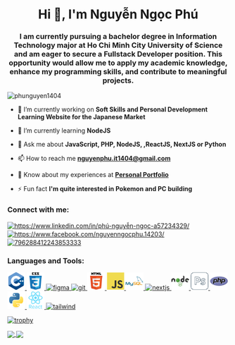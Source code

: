<h1 align="center">Hi 👋, I'm Nguyễn Ngọc Phú</h1>
<h3 align="center">I am currently pursuing a bachelor degree in Information Technology major at Ho Chi Minh City University of Science and am eager to secure a Fullstack Developer position. This opportunity would allow me to apply my academic knowledge, enhance my programming skills, and contribute to meaningful projects.</h3>

<p align="left"> <img src="https://komarev.com/ghpvc/?username=phunguyen1404&label=Profile%20views&color=0e75b6&style=flat" alt="phunguyen1404" /> </p>

- 🔭 I’m currently working on **Soft Skills and Personal Development Learning Website for the Japanese Market**

- 🌱 I’m currently learning **NodeJS**

- 💬 Ask me about **JavaScript, PHP, NodeJS, ,ReactJS, NextJS or Python**

- 📫 How to reach me **nguyenphu.it1404@gmail.com**

- 📄 Know about my experiences at [**Personal Portfolio**](https://nguyen-ngoc-phu-personal-portfolio.vercel.app)

- ⚡ Fun fact **I'm quite interested in Pokemon and PC building**

<h3 align="left">Connect with me:</h3>
<p align="left">
<a href="https://linkedin.com/in/https://www.linkedin.com/in/phú-nguyễn-ngọc-a57234329/" target="blank"><img align="center" src="https://raw.githubusercontent.com/rahuldkjain/github-profile-readme-generator/master/src/images/icons/Social/linked-in-alt.svg" alt="https://www.linkedin.com/in/phú-nguyễn-ngọc-a57234329/" height="30" width="40" /></a>
<a href="https://www.facebook.com/nguyenngocphu.14203" target="blank"><img align="center" src="https://raw.githubusercontent.com/rahuldkjain/github-profile-readme-generator/master/src/images/icons/Social/facebook.svg" alt="https://www.facebook.com/nguyenngocphu.14203/" height="30" width="40" /></a>
<a href="https://discord.gg/796288412243853333" target="blank"><img align="center" src="https://raw.githubusercontent.com/rahuldkjain/github-profile-readme-generator/master/src/images/icons/Social/discord.svg" alt="796288412243853333" height="30" width="40" /></a>
</p>

<h3 align="left">Languages and Tools:</h3>
<p align="left"> <a href="https://www.w3schools.com/cpp/" target="_blank" rel="noreferrer"> <img src="https://raw.githubusercontent.com/devicons/devicon/master/icons/cplusplus/cplusplus-original.svg" alt="cplusplus" width="40" height="40"/> </a> <a href="https://www.w3schools.com/css/" target="_blank" rel="noreferrer"> <img src="https://raw.githubusercontent.com/devicons/devicon/master/icons/css3/css3-original-wordmark.svg" alt="css3" width="40" height="40"/> </a> <a href="https://www.figma.com/" target="_blank" rel="noreferrer"> <img src="https://www.vectorlogo.zone/logos/figma/figma-icon.svg" alt="figma" width="40" height="40"/> </a> <a href="https://git-scm.com/" target="_blank" rel="noreferrer"> <img src="https://www.vectorlogo.zone/logos/git-scm/git-scm-icon.svg" alt="git" width="40" height="40"/> </a> <a href="https://www.w3.org/html/" target="_blank" rel="noreferrer"> <img src="https://raw.githubusercontent.com/devicons/devicon/master/icons/html5/html5-original-wordmark.svg" alt="html5" width="40" height="40"/> </a> <a href="https://developer.mozilla.org/en-US/docs/Web/JavaScript" target="_blank" rel="noreferrer"> <img src="https://raw.githubusercontent.com/devicons/devicon/master/icons/javascript/javascript-original.svg" alt="javascript" width="40" height="40"/> </a> <a href="https://www.mysql.com/" target="_blank" rel="noreferrer"> <img src="https://raw.githubusercontent.com/devicons/devicon/master/icons/mysql/mysql-original-wordmark.svg" alt="mysql" width="40" height="40"/> </a> <a href="https://nextjs.org/" target="_blank" rel="noreferrer"> <img src="https://cdn.worldvectorlogo.com/logos/nextjs-2.svg" alt="nextjs" width="40" height="40"/> </a> <a href="https://nodejs.org" target="_blank" rel="noreferrer"> <img src="https://raw.githubusercontent.com/devicons/devicon/master/icons/nodejs/nodejs-original-wordmark.svg" alt="nodejs" width="40" height="40"/> </a> <a href="https://www.photoshop.com/en" target="_blank" rel="noreferrer"> <img src="https://raw.githubusercontent.com/devicons/devicon/master/icons/photoshop/photoshop-line.svg" alt="photoshop" width="40" height="40"/> </a> <a href="https://www.php.net" target="_blank" rel="noreferrer"> <img src="https://raw.githubusercontent.com/devicons/devicon/master/icons/php/php-original.svg" alt="php" width="40" height="40"/> </a> <a href="https://www.python.org" target="_blank" rel="noreferrer"> <img src="https://raw.githubusercontent.com/devicons/devicon/master/icons/python/python-original.svg" alt="python" width="40" height="40"/> </a> <a href="https://reactjs.org/" target="_blank" rel="noreferrer"> <img src="https://raw.githubusercontent.com/devicons/devicon/master/icons/react/react-original-wordmark.svg" alt="react" width="40" height="40"/> </a> <a href="https://tailwindcss.com/" target="_blank" rel="noreferrer"> <img src="https://www.vectorlogo.zone/logos/tailwindcss/tailwindcss-icon.svg" alt="tailwind" width="40" height="40"/> </a> </p>

[![trophy](https://github-profile-trophy.vercel.app/?username=PhuNguyen1404&theme=onedark)](https://github.com/ryo-ma/github-profile-trophy)

<a href="https://github.com/PhuNguyen1404">
  <img height=200 align="center" src="https://github-readme-stats.vercel.app/api?username=PhuNguyen1404&theme=tokyonight" />
</a>
<a href="https://github.com/PhuNguyen1404">
  <img height=200 align="center" src="https://github-readme-stats.vercel.app/api/top-langs?username=PhuNguyen1404&layout=compact&langs_count=8&card_width=320&theme=tokyonight" />
</a>
